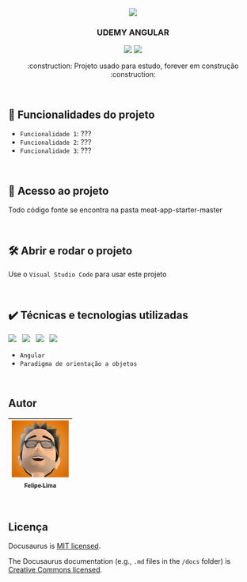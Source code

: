 <p align="center"><img src="https://user-images.githubusercontent.com/20684484/146604723-aaebda4e-f52e-4afd-b423-0b7ef7d63030.png" width="170" align="center"></p>
<h3 align="center">UDEMY ANGULAR</h3>
<p align="center">
<img src="https://img.shields.io/badge/STATUS-EM%20DESENVOLVIMENTO-e23237">
<img src="https://img.shields.io/badge/PROJECT%20VERSION-1.0.0-b52e31">
</p>
<p align="center"> 
    :construction:  Projeto usado para estudo, forever em construção  :construction:
</p>

<BR>

## :hammer: Funcionalidades do projeto

- `Funcionalidade 1`: ???
- `Funcionalidade 2`: ???
- `Funcionalidade 3`: ???

<BR>

## 📁 Acesso ao projeto

Todo código fonte se encontra na pasta meat-app-starter-master

<BR>

## 🛠️ Abrir e rodar o projeto

Use o ``Visual Studio Code`` para usar este projeto

<BR>

## ✔️ Técnicas e tecnologias utilizadas

<p align="justify">
<img width="90" src="https://cdn.jsdelivr.net/gh/devicons/devicon/icons/angularjs/angularjs-plain.svg">
&nbsp;&nbsp;<img width="90" src="https://cdn.jsdelivr.net/gh/devicons/devicon/icons/git/git-original.svg">
&nbsp;&nbsp;<img width="90"  src="https://cdn.jsdelivr.net/gh/devicons/devicon/icons/typescript/typescript-original.svg">
&nbsp;&nbsp;<img width="90" src="https://cdn.jsdelivr.net/gh/devicons/devicon/icons/vscode/vscode-original.svg">
</p>

- ``Angular``
- ``Paradigma de orientação a objetos``

<BR>

## Autor

| [<img src="https://github.com/felip3fl/felip3fl/blob/main/Material/Nick/nick1.jpg?raw=true" width=115><br><sub>Felipe Lima</sub>](https://github.com/felip3fl) | 
| :---: 
  
<BR>
  
## Licença

Docusaurus is [MIT licensed](./LICENSE).

The Docusaurus documentation (e.g., `.md` files in the `/docs` folder) is [Creative Commons licensed](./LICENSE-docs).
